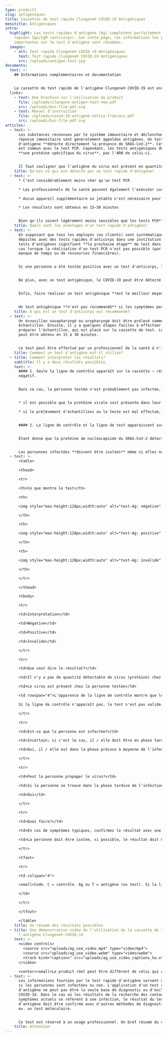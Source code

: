 ```yaml
---
type: product1
slug: antigeniques
title: Cassettes de test rapide Clungene® COVID-19 Antigéniques
menutitle: Antigéniques
intro:
  highlight: Les tests rapides d'antigène (Ag) complètent parfaitement les tests
    rapides IgG/IgM (anticorps). Sur cette page, les informations les plus
    importantes sur le test d'antigène sont résumées.
  images:
    - alt: Test rapide Clungene® COVID-19 Antigéniques
      text: Test rapide Clungene® COVID-19 Antigéniques
      src: /uploads/antigen-test.jpg
documents:
  text: >-
    ## Informations complémentaires et documentation


    La cassette de test rapide de l'antigène Clungene® COVID-19 est enregistrée dans l'Union européenne. Son numéro d'enregistrement DIMDI est: DE / CA05 / IvD-238321-1547-00. Son numéro d'enregistrement OGYÉI (Institut national de pharmacie et de nutrition de Hongrie) est: HU / CA01 = 17106/20.
  links:
    - text: Une brochure sur l'utilisation du produit
      file: /uploads/clongene-antigen-test-new.pdf
      src: /uploads/bxs-file-pdf.svg
    - text: Manuel d’instruction
      file: /uploads/covid-19-antigene-notice-francais.pdf
      src: /uploads/bxs-file-pdf.svg
articles:
  - text: >-
      Les substances reconnues par le système immunitaire et déclenchant la
      réponse immunitaire sont généralement appelées antigènes. Un test
      d'antigène **détecte directement la présence de SRAS-CoV-2**. Cet aspect
      est commun avec le test PCR. Cependant, les tests antigéniques détectent
      **une protéine spécifique du virus**, pas l'ARN de celui-ci.


      Il faut souligner que l'antigène du virus est présent en quantité détectable **dans la phase précoce de l'infection** – les tests antigéniques sont donc les plus fiables lorsqu'ils sont utilisés dans les **7 premiers jours suivant le jour du début** (lorsque les symptômes apparaissent pour la première fois).
    title: Qu'est-ce qui est détecté par un test rapide d'antigène?
  - text: >-
      * C'est considérablement moins cher qu'un test PCR

      * Les professionnels de la santé peuvent également l'exécuter sur les sites des points de service (POC), par ex. dans une pièce adaptée d'une entreprise

      * Aucun appareil supplémentaire ou jetable n'est nécessaire pour le test

      * Les résultats sont obtenus en 15–30 minutes


      Bien qu'ils soient légèrement moins sensibles que les tests PCR**, ils peuvent être utilisés ensemble avec des tests d'anticorps**, car ils détectent le COVID-19 dans la phase de l'infection **lorsque les tests d'anticorps ne sont pas encore en mesure de le faire.**
    title: Quels sont les avantages d'un test rapide d'antigène?
  - text: >-
      En supposant que tous les employés (ou clients) sont systématiquement
      dépistés avec des tests rapides d'anticorps dans une institution, les
      tests d'antigènes signifient **la prochaine étape** de test dans tous les
      cas lorsque la réalisation d'un test PCR n'est pas possible (par exemple
      manque de temps ou de ressources financières).


      Si une personne a été testée positive avec un test d'anticorps, le test d'antigène **peut renforcer le diagnose d'une infection active**. En cas de nouvelle infection confirmée, avec des tests d'antigène, **des contacts étroit peuvent être** testés pour découvrir si quelqu’un a également contracté le COVID-19 de manière rentable. (Les tests d'anticorps passent souvent à côté de la phase précoce de l'infection.)


      De plus, avec un test antigénique, le COVID-19 peut être détecté même si le test d'anticorps a été négatif mais que la personne **présente les symptômes** (légers) **de la maladie ou a rencontré récemment des personnes confirmées COVID-19**.


      Enfin, faire réaliser un test antigénique **est le meilleur moyen de détection s'il est crucial d'obtenir le résultat le plus rapidement possible – quand il n'y a pas de temps pour un test PCR.** Par exemple, pour les employés devant commencer un voyage d'affaires ou dans une institution médicale pour les patients dont le traitement ne peut être retardé.


      Un test antigénique **n'est pas recommandé** si les symptômes persistent depuis longtemps et qu'ils ne peuvent pas détecter les infections passées. Dans ces cas, un test d'anticorps doit être effectué.
    title: A qui est un test d'anticorps est recommandé?
  - text: >-
      Un écouvillon nasopharyngé ou oropharyngé doit être prélevé comme
      échantillon. Ensuite, il y a quelques étapes faciles à effectuer pour
      préparer l'échantillon, qui est placé sur la cassette de test. Le résultat
      peut être obtenu en 15 à 30 minutes.


      Le test peut être effectué par un professionnel de la santé à n'importe quel endroit, aucun appareil supplémentaire ou jetable n'est nécessaire pour cela.
    title: Comment un test d'antigène est-il utilisé?
  - title: Comment interpréter les résultats?
    subtitle: Il y a deux résultats possibles.
    text: >-
      #### 1. Seule la ligne de contrôle apparaît sur la cassette – résultat
      négatif.


      Dans ce cas, la personne testée n'est probablement pas infectée, le virus n'est pas présent dans son corps. Cependant, un résultat négatif ne peut éliminer totalement l'infection, car


      * il est possible que la protéine virale soit présente dans leur système mais sa quantité est si faible que le test antigénique ne peut pas la détecter;

      * si le prélèvement d'échantillons ou le texte est mal effectué, il peut ne pas y avoir de protéine virale dans l'échantillon.


      #### 2. La ligne de contrôle et la ligne de test apparaissent sur la cassette – résultat positif.


      Étant donné que la protéine de nucléocapside du SRAS-CoV-2 détectée par le test est unique à ce virus, le résultat positif signifie que la personne testée est presque sûrement infectée.


      Les personnes infectées **doivent être isolées** même si elles ne présentent aucun symptôme, **car elles peuvent également infecter d'autres personnes avec le virus**.
  - text: >-
      <table>

      <thead>

      <tr>

      <th>Ce que montre le test</th>

      <th>

      <img style="max-height:128px;width:auto" alt="test-Ag: négative" src="/uploads/image1.jpeg" />

      </th>

      <th>

      <img style="max-height:128px;width:auto" alt="test-Ag: positive" src="/uploads/image2.jpeg" />

      </th>

      <th>

      <img style="max-height:128px;width:auto" alt="test-Ag: invalide" src="/uploads/image3.jpeg" />

      </th>

      </tr>

      </thead>

      <tbody>

      <tr>

      <td>Interprétation</td>

      <td>Négative</td>

      <td>Positive</td>

      <td>Invalide</td>

      </tr>

      <tr>

      <td>Que veut dire le résultat?</td>

      <td>Il n'y a pas de quantité détectable de virus (protéine) chez la personne testée</td>

      <td>Le virus est présent chez la personne testée</td>

      <td rowspan="4">L'apparence de la ligne de contrôle montre que le test a été bien réalisé.<br>

      Si la ligne de contrôle n'apparaît pas, le test n'est pas valide, quelles que soient les autres lignes. Répétez le test avec une nouvelle cassette.</td>

      </tr>

      <tr>

      <td>Est-ce que la personne est infectée?</td>

      <td>Incertain; si c'est le cas, il / elle doit être en phase tardive de l'infection</td>

      <td>Oui, il / elle est dans la phase précoce à moyenne de l'infection</td>

      </tr>

      <tr>

      <td>Peut la personne propager le virus?</td>

      <td>Si la personne se trouve dans la phase tardive de l'infection, c’esr est possible</td>

      <td>Oui</td>

      </tr>

      <tr>

      <td>Quoi faire?</td>

      <td>En cas de symptômes typiques, confirmez le résultat avec une autre méthode</td>

      <td>La personne doit être isolée, si possible, le résultat doit être confirmé.</td>

      </tr>

      <tfoot>

      <tr>

      <td colspan="4">

      <small>Code. C = contrôle. Ag ou T = antigène (ou test). Si la ligne Ag (T) apparaît, le résultat est positif, quelle que soit l'intensité de la ligne. L'intensité de la ligne Ag (T) ne se réfère pas à la phase de l'infection ni à la gravité de la maladie. Ce tableau est pour référence seulement; il ne remplace pas le manuel de l’utilisateur. Ce tableau ne peut pas être utilisé comme guide de diagnostic médical.</small>

      </td>

      </tr>

      </tfoot>

      </table>
    title: Un résumé des résultats possibles
  - title: Une démonstration vidéo de l’utilisation de la cassette de test rapide de
      l'antigène Clungene® COVID-19
    text: >-
      <video controls>
        <source src="uploads/ag_use_video.mp4" type="video/mp4">
        <source src="uploads/ag_use_video.webm" type="video/webm">
        <track kind="captions" src="uploads/ag_use_video_captions_hu.vtt" srclang="fr" label="Français" default>
      </video>

      <center><small>Le produit réel peut être différent de celui qui apparaît dans la vidéo.</small></center>
  - text: >-
      Les informations fournies par le test rapide d'antigène servent à indiquer
      si les personnes sont infectées ou non. L'application d'un test rapide
      d'antigène ne peut pas être la seule base de diagnostic ou d'exclusion du
      COVID-19. Dans le cas où les résultats de la recherche des contacts ou les
      symptômes actuels se réfèrent à une infection, le résultat du test rapide
      d'antigène doit être confirmé avec d'autres méthodes de diagnostic, par
      ex. un test moléculaire.


      Ce test est réservé à un usage professionnel. Un bref résumé du contexte juridique des tests de diagnostic peut être trouvé [ici](https://covid-19.hbs.hu/legal-background).
    title: Attention
---
```

